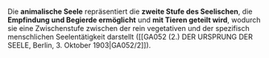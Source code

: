 
Die **animalische Seele** repräsentiert die **zweite Stufe des Seelischen**, die **Empfindung und Begierde ermöglicht** und **mit Tieren geteilt wird**, wodurch sie eine Zwischenstufe zwischen der rein vegetativen und der spezifisch menschlichen Seelentätigkeit darstellt ([[GA052 (2.) DER URSPRUNG DER SEELE, Berlin, 3. Oktober 1903|GA052/2]]).
